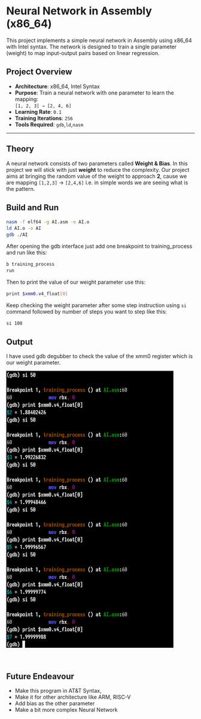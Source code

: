 # Neural Network in Assembly (x86_64)

This project implements a simple neural network in Assembly using x86_64 with Intel syntax. The network is designed to train a single parameter (weight) to map input-output pairs based on linear regression.

## Project Overview
- **Architecture**: x86_64, Intel Syntax
- **Purpose**: Train a neural network with one parameter to learn the mapping:  
  `[1, 2, 3] → [2, 4, 6]`  
- **Learning Rate**: `0.1`  
- **Training Iterations**: `256`
- **Tools Required**: `gdb`,`ld`,`nasm`

---

## Theory
A neural network consists of two parameters called **Weight & Bias**. In this project we will stick with just **weight** to reduce the complexity. Our project aims at bringing the random value of the weight to approach **2**, cause we are mapping `[1,2,3]` -> `[2,4,6]` i.e. in simple words we are seeing what is the pattern.

## Build and Run

```bash
nasm -f elf64 -g AI.asm -o AI.o
ld AI.o -o AI
gdb ./AI
```

After opening the gdb interface just add one breakpoint to training_process and run like this:

```bash
b training_process
run
```

Then to print the value of our weight parameter use this:

```bash
print $xmm0.v4_float[0]
```

Keep checking the weight parameter after some step instruction using `si` command followed by number of steps you want to step like this:

```bash
si 100
```

## Output

I have used gdb degubber to check the value of the xmm0 register which is our weight parameter. 

![Training Progress Output 1](./images/training_progress.png)

<br>

## Future Endeavour
- Make this program in AT&T Syntax,
- Make it for other architecture like ARM, RISC-V
- Add bias as the other parameter
- Make a bit more complex Neural Network
